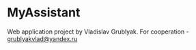 # MyAssistant
Web application project by Vladislav Grublyak. For cooperation - grublyakvlad@yandex.ru
